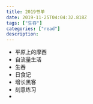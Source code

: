 ```yaml
---
title: 2019书单
date: 2019-11-25T04:04:32.818Z
tags: ["生吞"]
categories: ["read"]
description:
---
```


- 平原上的摩西
- 自流量生活
- 生吞
- 日食记
- 增长黑客
- 刻意练习
- 